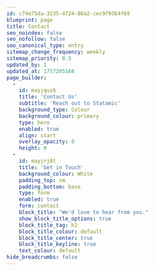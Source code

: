 ```yaml
---
id: c74e75da-3235-4724-86a2-cec979364f69
blueprint: page
title: Contact
seo_noindex: false
seo_nofollow: false
seo_canonical_type: entry
sitemap_change_frequency: weekly
sitemap_priority: 0.5
updated_by: 1
updated_at: 1757205168
page_builder:
  -
    id: mayjquz6
    title: 'Contact Us'
    subtitle: 'Reach out to Statamic'
    background_type: Colour
    background_colour: primary
    type: hero
    enabled: true
    align: start
    overlay_opacity: 0
    height: 0
  -
    id: mayjrj8t
    title: 'Get in Touch'
    background_colour: White
    padding_top: sm
    padding_bottom: base
    type: form
    enabled: true
    form: contact
    block_title: "We'd love to hear from you."
    show_block_title_options: true
    block_title_tag: h2
    block_title_colour: default
    block_title_center: true
    block_title_keyline: true
    text_colour: default
hide_breadcrumbs: false
---
```


